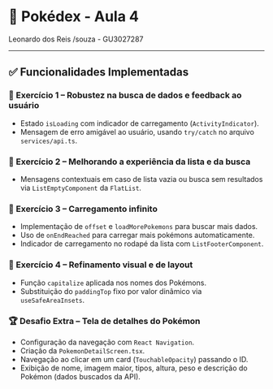 # 📱 Pokédex - Aula 4

Leonardo dos Reis /souza - GU3027287

---

## ✅ Funcionalidades Implementadas

### 🔹 Exercício 1 – Robustez na busca de dados e feedback ao usuário
- Estado `isLoading` com indicador de carregamento (`ActivityIndicator`).
- Mensagem de erro amigável ao usuário, usando `try/catch` no arquivo `services/api.ts`.

### 🔹 Exercício 2 – Melhorando a experiência da lista e da busca
- Mensagens contextuais em caso de lista vazia ou busca sem resultados via `ListEmptyComponent` da `FlatList`.

### 🔹 Exercício 3 – Carregamento infinito
- Implementação de `offset` e `loadMorePokemons` para buscar mais dados.
- Uso de `onEndReached` para carregar mais pokémons automaticamente.
- Indicador de carregamento no rodapé da lista com `ListFooterComponent`.

### 🔹 Exercício 4 – Refinamento visual e de layout
- Função `capitalize` aplicada nos nomes dos Pokémons.
- Substituição do `paddingTop` fixo por valor dinâmico via `useSafeAreaInsets`.

### 🏆 Desafio Extra – Tela de detalhes do Pokémon
- Configuração da navegação com `React Navigation`.
- Criação da `PokemonDetailScreen.tsx`.
- Navegação ao clicar em um card (`TouchableOpacity`) passando o ID.
- Exibição de nome, imagem maior, tipos, altura, peso e descrição do Pokémon (dados buscados da API).
